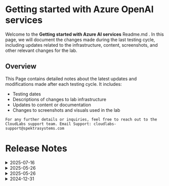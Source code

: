 # Getting started with Azure OpenAI services

Welcome to the **Getting started with Azure AI services** Readme.md . In this page, we will document the changes made during the last testing cycle, including updates related to the infrastructure, content, screenshots, and other relevant changes for the lab.

## Overview

This Page contains detailed notes about the latest updates and modifications made after each testing cycle. It includes:

- Testing dates
- Descriptions of changes to lab infrastructure
- Updates to content or documentation
- Changes to screenshots and visuals used in the lab

`For any further details or inquiries, feel free to reach out to the CloudLabs support team. Email Support: cloudlabs-support@spektrasystems.com`

# Release Notes

<details>
  <summary>2025-07-16</summary>
  
### Release Date : 2025-07-16
- **Change**: Minor changes in lab guide and few screenshot updates

## Infrastructure Changes

NA

## Content Changes

- **Changes**: Minor changes in the context.

## Screenshot Updates

- **Changes**: Updated few screenshots as the bouding boxes were improper.

</details>


<details>
  <summary>2025-05-26</summary>

### Release Date: 2025-05-26

- **Change**: Minor UI Changes and instructions updated.
- **Testing Date**: 2025-05-25

## Infrastructure Changes

NA

## Content Changes

NA

## Screenshot Updates

- **Change**: Updated the screenshots to reflect the latest UI changes in the Azure AI Foundry portal

## Testing Notes

- **Test Validation Summary**: Validated lab guide steps, RBAC assignments, and Azure policy enforcement to ensure end-to-end functionality in the updated Azure environment.

---
</details>

<details>
  <summary>2025-05-26</summary>

## Release Notes

In this section, we will track and list each change introduced in the latest release:

### Release Date: 2025-02-27

- **Change**: Minor UI Changes and instructions updated.
- **Testing Date**: 2025-02-27

## Infrastructure Changes

NA

## Content Changes

- **Change**: Minor UI Changes and instructions updated.

## Screenshot Updates

- **Change**: Updated the screenshots as per the latest UI changes.

## Testing Notes

- **Testing Date**: 2025-02-27

---
</details>

<details>
  <summary>2024-12-31</summary>

## Release Notes

In this section, we will track and list each change introduced in the latest release:

### Release Date: 2024-12-31

- **Change**: Minor Updates
- **Testing Date**: 2024-12-31

## Infrastructure Changes

NA

## Content Changes

- **Change**: Minor UI Changes and instructions updated.
  - Minor Updates 

    - **Azure OpenAI Studio Enhancements**  
      - Updated references to **Azure OpenAI Studio** to the rebranded **Azure AI Foundry Portal** for consistency with the latest updates.  
      - Revised the lab guide screenshots to reflect the new Azure OpenAI logo, aligning with the updated UI.  

    - **Cognitive Search Update**  
      - Renamed **Cognitive Search** to **AI Search** across all relevant sections to match the new terminology.

    - **Lab 02: Utilize Your Data Set Using OpenAI**  
      - **Task 2: Upload Your Own Data**  
        - Added a workaround **NOTE** to address potential **CORS-related issues**, ensuring smoother data upload experiences.  
      - **Task 3: Interact with Azure OpenAI ChatGPT LLM Using Your Own Data**  
        - Included a workaround **NOTE** to resolve issues users might encounter while using the Webapp, enhancing usability and troubleshooting clarity.

## Screenshot Updates

- **Change**: Updated the screenshots as per the latest UI changes.

## Testing Notes

- **Testing Date**: 2024-12-31

---
</details>
